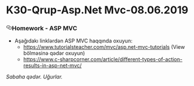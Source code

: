 # K30-Qrup-Asp.Net Mvc-08.06.2019
<article class="markdown-body entry-content p-5" itemprop="text">
<h3><a id="user-content-homework---asp-mvc" class="anchor" aria-hidden="true" href="#homework---asp-mvc"><svg class="octicon octicon-link" viewBox="0 0 16 16" version="1.1" width="16" height="16" aria-hidden="true"><path fill-rule="evenodd" d="M4 9h1v1H4c-1.5 0-3-1.69-3-3.5S2.55 3 4 3h4c1.45 0 3 1.69 3 3.5 0 1.41-.91 2.72-2 3.25V8.59c.58-.45 1-1.27 1-2.09C10 5.22 8.98 4 8 4H4c-.98 0-2 1.22-2 2.5S3 9 4 9zm9-3h-1v1h1c1 0 2 1.22 2 2.5S13.98 12 13 12H9c-.98 0-2-1.22-2-2.5 0-.83.42-1.64 1-2.09V6.25c-1.09.53-2 1.84-2 3.25C6 11.31 7.55 13 9 13h4c1.45 0 3-1.69 3-3.5S14.5 6 13 6z"></path></svg></a>Homework - ASP MVC</h3>
<ul>
<li>Aşağıdakı linklərdən ASP MVC haqqında oxuyun:
<ul>
<li><a href="https://www.tutorialsteacher.com/mvc/asp.net-mvc-tutorials" rel="nofollow">https://www.tutorialsteacher.com/mvc/asp.net-mvc-tutorials</a> (View bölməsinə qədər oxuyun)</li>
<li><a href="https://www.c-sharpcorner.com/article/different-types-of-action-results-in-asp-net-mvc/" rel="nofollow">https://www.c-sharpcorner.com/article/different-types-of-action-results-in-asp-net-mvc/</a></li>
</ul>
</li>
</ul>
<p><em>Sabaha qədər. Uğurlar.</em></p>
</article>
